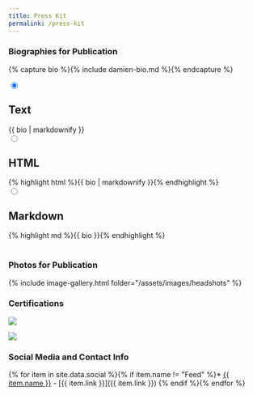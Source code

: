 ```yaml
---
title: Press Kit
permalink: /press-kit
---
```



### Biographies for Publication

{% capture bio %}{% include damien-bio.md %}{% endcapture %}


<!-- tabPanel from https://codepen.io/thierry/pen/gPoWxj -->
<div class="tabPanel-widget">
    <label for="tab-1" tabindex="0"></label>
    <input id="tab-1" type="radio" name="tabs" checked="true" aria-hidden="true">
    <h2>Text</h2>
    <div>{{ bio | markdownify }}</div>
    <label for="tab-2" tabi ndex="0"></label>
    <input id="tab-2" type="radio" name="tabs" aria-h idden="true">
    <h2>HTML</h2>
    <div>{% highlight html %}{{ bio | markdownify }}{% endhighlight %}</div>
    <label for="tab-3" tabindex="0"></label>
    <input id="tab-3" type="radio" name="tabs" aria-hidden="true">
    <h2>Markdown</h2>
    <div>{% highlight md %}{{ bio }}{% endhighlight %}</div>
</div>

<br class="clear" />  

### Photos for Publication

{% include image-gallery.html folder="/assets/images/headshots" %}

### Certifications

<a href="https://rhtapps.redhat.com/certifications/badge/verify/TKTO7OS6YC7EJ5K5BPTWAJ2S3MAEQU3CUPSQX2KSDXT6RW46LQ33TZNCC5VGOAYPFY7HVVIGB5XKUTI5W6QLZX6UMV3D6ILAY7YA4GY="><img src="https://rhtapps.redhat.com/certifications/badge/download/TKTO7OS6YC7EJ5K5BPTWAJ2S3MAEQU3CUPSQX2KSDXT6RW46LQ33TZNCC5VGOAYPFY7HVVIGB5XKUTI5W6QLZX6UMV3D6ILAY7YA4GY=?download" /></a>

<a href="https://rhtapps.redhat.com/certifications/badge/verify/TKTO7OS6YC7EJ5K5BPTWAJ2S3MAEQU3CUPSQX2KSDXT6RW46LQ3T7ULZ55KZZ56SKO7EQ3ETTLYZQ4U5NQYTCNA62RUWOCM34WWBUYQ="><img src="https://rhtapps.redhat.com/certifications/badge/download/TKTO7OS6YC7EJ5K5BPTWAJ2S3MAEQU3CUPSQX2KSDXT6RW46LQ3T7ULZ55KZZ56SKO7EQ3ETTLYZQ4U5NQYTCNA62RUWOCM34WWBUYQ=?download" /></a>

### Social Media and Contact Info

{% for item in site.data.social %}{% if item.name != "Feed" %}* <a href="{{ item.link }}" class="{{ item.class }}"><span class="label">{{ item.name }}</span></a> - [{{ item.link }}]({{ item.link }})
{% endif %}{% endfor %}

